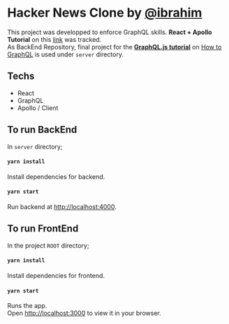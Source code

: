 # Hacker News Clone by [@ibrahim](https://github.com/pribrahimsari)

This project was developped to enforce GraphQL skills.
**React + Apollo Tutorial** on this [link](https://www.howtographql.com/react-apollo/0-introduction/) was tracked. \
As BackEnd Repository, final project for the [**GraphQL.js tutorial**](https://www.howtographql.com/graphql-js/0-introduction/) on [How to GraphQL](https://www.howtographql.com/) is used under `server` directory.

## Techs
* React
* GraphQL
* Apollo / Client

## To run BackEnd
In `server` directory;

#### `yarn install`
Install dependencies for backend.

#### `yarn start`
Run backend at [http://localhost:4000](http://localhost:4000).

## To run FrontEnd
In the project `ROOT` directory;
#### `yarn install`
Install dependencies for frontend.
#### `yarn start`
Runs the app.\
Open [http://localhost:3000](http://localhost:3000) to view it in your browser.

